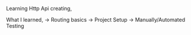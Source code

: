 Learning Http Api creating,

What I learned,
-> Routing basics
-> Project Setup
-> Manually/Automated Testing
